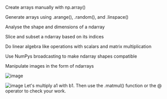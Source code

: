 Create arrays manually with np.array()

Generate arrays using  .arange(), .random(), and .linspace()

Analyse the shape and dimensions of a ndarray

Slice and subset a ndarray based on its indices

Do linear algebra like operations with scalars and matrix multiplication

Use NumPys broadcasting to make ndarray shapes compatible

Manipulate images in the form of ndarrays

![image](https://github.com/dheerajsachdeva/computation_with_numpy/assets/118332295/f9e8077a-cab3-4690-a652-f110e31257a1)

![image](https://github.com/dheerajsachdeva/computation_with_numpy/assets/118332295/2ab1f3b1-e588-4819-8b21-5b24be843505)
Let's multiply a1 with b1. Then use the .matmul() function or the @ operator to check your work.
